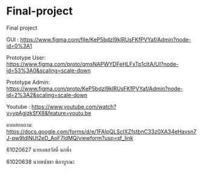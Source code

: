 # Final-project
Final project

GUI : https://www.figma.com/file/KeP5bdzI9klRUsFKfPVYaf/Admin?node-id=0%3A1

Prototype User: https://www.figma.com/proto/qmsNAPWYDFeHLFxTp1cItA/UI?node-id=53%3A0&scaling=scale-down

Prototype Admin: https://www.figma.com/proto/KeP5bdzI9klRUsFKfPVYaf/Admin?node-id=2%3A2&scaling=scale-down

Youtube : https://www.youtube.com/watch?v=ypAgjzkSfX8&feature=youtu.be

แบบสอบถาม: https://docs.google.com/forms/d/e/1FAIpQLScIXZfstbnC33z0XA34eHavsn7J-pw9ldlNUt2eD_AoF7ldMQ/viewform?usp=sf_link

61020627 นายเดชสวัสดิ์ นกพึ่ง

61020638 นายธนัชชา พิลาบูรณะ
